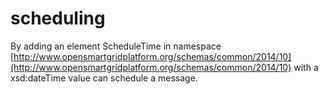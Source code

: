 <!--
SPDX-FileCopyrightText: Contributors to the GXF project

SPDX-License-Identifier: Apache-2.0
-->

# scheduling

By adding an element ScheduleTime in namespace [http://www.opensmartgridplatform.org/schemas/common/2014/10](http://www.opensmartgridplatform.org/schemas/common/2014/10) with a xsd:dateTime value can schedule a message.

